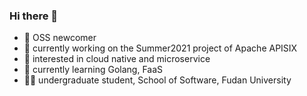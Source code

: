 ### Hi there 👋

- 💚 OSS newcomer
- 🧐 currently working on the Summer2021 project of Apache APISIX
- 🙆 interested in cloud native and microservice
- 📖 currently learning Golang, FaaS
- 🧑‍🎓 undergraduate student, School of Software, Fudan University

<!--
**qsliu2017/qsliu2017** is a ✨ _special_ ✨ repository because its `README.md` (this file) appears on your GitHub profile.

Here are some ideas to get you started:

- 🔭 I’m currently working on ...
- 🌱 I’m currently learning ...
- 👯 I’m looking to collaborate on ...
- 🤔 I’m looking for help with ...
- 💬 Ask me about ...
- 📫 How to reach me: ...
- 😄 Pronouns: ...
- ⚡ Fun fact: ...
-->

